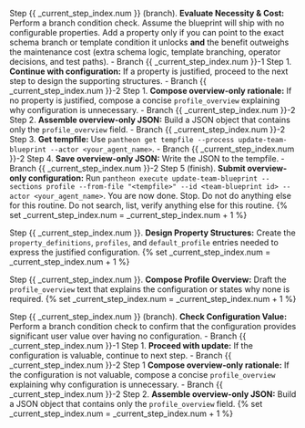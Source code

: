 Step {{ _current_step_index.num }} (branch). **Evaluate Necessity & Cost:** Perform a branch condition check. Assume the blueprint will ship with no configurable properties. Add a property only if you can point to the exact schema branch or template condition it unlocks **and** the benefit outweighs the maintenance cost (extra schema logic, template branching, operator decisions, and test paths).
    - Branch {{ _current_step_index.num }}-1 Step 1. **Continue with configuration:** If a property is justified, proceed to the next step to design the supporting structures.
    - Branch {{ _current_step_index.num }}-2 Step 1. **Compose overview-only rationale:** If no property is justified, compose a concise `profile_overview` explaining why configuration is unnecessary.
    - Branch {{ _current_step_index.num }}-2 Step 2. **Assemble overview-only JSON:** Build a JSON object that contains only the `profile_overview` field.
    - Branch {{ _current_step_index.num }}-2 Step 3. **Get tempfile:** Use `pantheon get tempfile --process update-team-blueprint --actor <your_agent_name>`.
    - Branch {{ _current_step_index.num }}-2 Step 4. **Save overview-only JSON:** Write the JSON to the tempfile.
    - Branch {{ _current_step_index.num }}-2 Step 5 (finish). **Submit overview-only configuration:** Run `pantheon execute update-team-blueprint --sections profile --from-file "<tempfile>" --id <team-blueprint id> --actor <your_agent_name>`. You are now done. Stop. Do not do anything else for this routine. Do not search, list, verify anything else for this routine.
{% set _current_step_index.num = _current_step_index.num + 1 %}

Step {{ _current_step_index.num }}. **Design Property Structures:** Create the `property_definitions`, `profiles`, and `default_profile` entries needed to express the justified configuration.
{% set _current_step_index.num = _current_step_index.num + 1 %}

Step {{ _current_step_index.num }}. **Compose Profile Overview:** Draft the `profile_overview` text that explains the configuration or states why none is required.
{% set _current_step_index.num = _current_step_index.num + 1 %}

Step {{ _current_step_index.num }} (branch). **Check Configuration Value:** Perform a branch condition check to confirm that the configuration provides significant user value over having no configuration.
    - Branch {{ _current_step_index.num }}-1 Step 1. **Proceed with update:** If the configuration is valuable, continue to next step.
    - Branch {{ _current_step_index.num }}-2 Step 1  **Compose overview-only rationale:** If the configuration is not valuable, compose a concise `profile_overview` explaining why configuration is unnecessary.
    - Branch {{ _current_step_index.num }}-2 Step 2. **Assemble overview-only JSON:** Build a JSON object that contains only the `profile_overview` field.
{% set _current_step_index.num = _current_step_index.num + 1 %}
